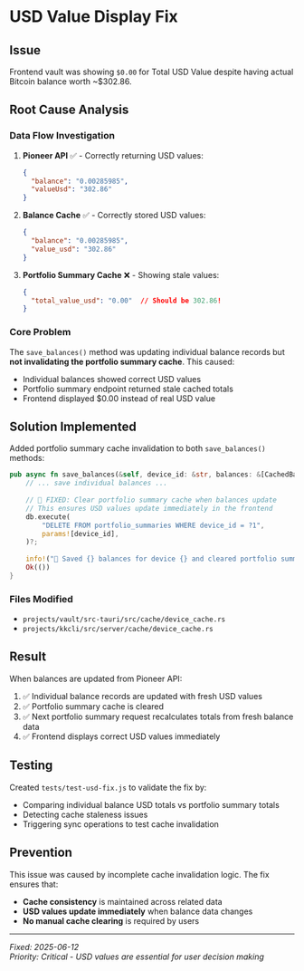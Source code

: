 # USD Value Display Fix

## Issue
Frontend vault was showing `$0.00` for Total USD Value despite having actual Bitcoin balance worth ~$302.86.

## Root Cause Analysis

### Data Flow Investigation
1. **Pioneer API** ✅ - Correctly returning USD values:
   ```json
   {
     "balance": "0.00285985",
     "valueUsd": "302.86"
   }
   ```

2. **Balance Cache** ✅ - Correctly stored USD values:
   ```json
   {
     "balance": "0.00285985", 
     "value_usd": "302.86"
   }
   ```

3. **Portfolio Summary Cache** ❌ - Showing stale values:
   ```json
   {
     "total_value_usd": "0.00"  // Should be 302.86!
   }
   ```

### Core Problem
The `save_balances()` method was updating individual balance records but **not invalidating the portfolio summary cache**. This caused:

- Individual balances showed correct USD values
- Portfolio summary endpoint returned stale cached totals
- Frontend displayed $0.00 instead of real USD value

## Solution Implemented

Added portfolio summary cache invalidation to both `save_balances()` methods:

```rust
pub async fn save_balances(&self, device_id: &str, balances: &[CachedBalance]) -> Result<()> {
    // ... save individual balances ...
    
    // 🚨 FIXED: Clear portfolio summary cache when balances update
    // This ensures USD values update immediately in the frontend
    db.execute(
        "DELETE FROM portfolio_summaries WHERE device_id = ?1",
        params![device_id],
    )?;
    
    info!("💾 Saved {} balances for device {} and cleared portfolio summary cache", balances.len(), device_id);
    Ok(())
}
```

### Files Modified
- `projects/vault/src-tauri/src/cache/device_cache.rs`
- `projects/kkcli/src/server/cache/device_cache.rs`

## Result
When balances are updated from Pioneer API:
1. ✅ Individual balance records are updated with fresh USD values
2. ✅ Portfolio summary cache is cleared
3. ✅ Next portfolio summary request recalculates totals from fresh balance data
4. ✅ Frontend displays correct USD values immediately

## Testing
Created `tests/test-usd-fix.js` to validate the fix by:
- Comparing individual balance USD totals vs portfolio summary totals
- Detecting cache staleness issues
- Triggering sync operations to test cache invalidation

## Prevention
This issue was caused by incomplete cache invalidation logic. The fix ensures that:
- **Cache consistency** is maintained across related data
- **USD values update immediately** when balance data changes
- **No manual cache clearing** is required by users

---
*Fixed: 2025-06-12*  
*Priority: Critical - USD values are essential for user decision making* 